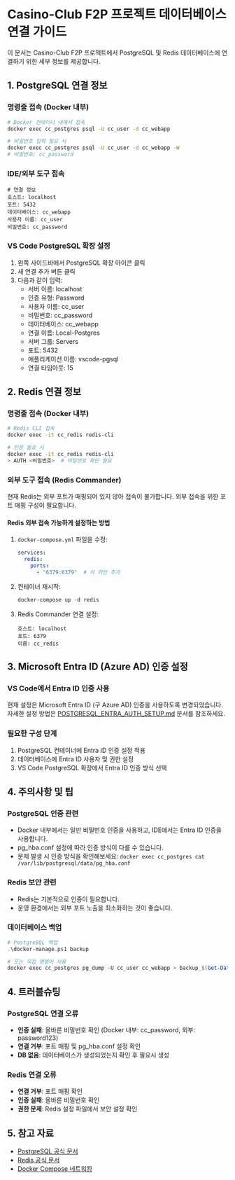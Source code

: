 # Casino-Club F2P 프로젝트 데이터베이스 연결 가이드

이 문서는 Casino-Club F2P 프로젝트에서 PostgreSQL 및 Redis 데이터베이스에 연결하기 위한 세부 정보를 제공합니다.

## 1. PostgreSQL 연결 정보

### 명령줄 접속 (Docker 내부)
```bash
# Docker 컨테이너 내에서 접속
docker exec cc_postgres psql -U cc_user -d cc_webapp

# 비밀번호 입력 필요 시
docker exec cc_postgres psql -U cc_user -d cc_webapp -W
# 비밀번호: cc_password
```

### IDE/외부 도구 접속
```
# 연결 정보
호스트: localhost
포트: 5432
데이터베이스: cc_webapp
사용자 이름: cc_user
비밀번호: cc_password
```

### VS Code PostgreSQL 확장 설정
1. 왼쪽 사이드바에서 PostgreSQL 확장 아이콘 클릭
2. 새 연결 추가 버튼 클릭
3. 다음과 같이 입력:
   - 서버 이름: localhost
   - 인증 유형: Password
   - 사용자 이름: cc_user
   - 비밀번호: cc_password
   - 데이터베이스: cc_webapp
   - 연결 이름: Local-Postgres
   - 서버 그룹: Servers
   - 포트: 5432
   - 애플리케이션 이름: vscode-pgsql
   - 연결 타임아웃: 15

## 2. Redis 연결 정보

### 명령줄 접속 (Docker 내부)
```bash
# Redis CLI 접속 
docker exec -it cc_redis redis-cli

# 인증 필요 시
docker exec -it cc_redis redis-cli
> AUTH <비밀번호>  # 비밀번호 확인 필요
```

### 외부 도구 접속 (Redis Commander)
현재 Redis는 외부 포트가 매핑되어 있지 않아 접속이 불가합니다. 외부 접속을 위한 포트 매핑 구성이 필요합니다.

#### Redis 외부 접속 가능하게 설정하는 방법
1. `docker-compose.yml` 파일을 수정:
   ```yaml
   services:
     redis:
       ports:
         - "6379:6379"  # 이 라인 추가
   ```

2. 컨테이너 재시작:
   ```powershell
   docker-compose up -d redis
   ```

3. Redis Commander 연결 설정:
   ```
   호스트: localhost
   포트: 6379
   이름: cc_redis
   ```

## 3. Microsoft Entra ID (Azure AD) 인증 설정

### VS Code에서 Entra ID 인증 사용
현재 설정은 Microsoft Entra ID (구 Azure AD) 인증을 사용하도록 변경되었습니다. 자세한 설정 방법은 [POSTGRESQL_ENTRA_AUTH_SETUP.md](./POSTGRESQL_ENTRA_AUTH_SETUP.md) 문서를 참조하세요.

### 필요한 구성 단계
1. PostgreSQL 컨테이너에 Entra ID 인증 설정 적용
2. 데이터베이스에 Entra ID 사용자 및 권한 설정
3. VS Code PostgreSQL 확장에서 Entra ID 인증 방식 선택

## 4. 주의사항 및 팁

### PostgreSQL 인증 관련
- Docker 내부에서는 일반 비밀번호 인증을 사용하고, IDE에서는 Entra ID 인증을 사용합니다.
- pg_hba.conf 설정에 따라 인증 방식이 다를 수 있습니다.
- 문제 발생 시 인증 방식을 확인해보세요: `docker exec cc_postgres cat /var/lib/postgresql/data/pg_hba.conf`

### Redis 보안 관련
- Redis는 기본적으로 인증이 필요합니다.
- 운영 환경에서는 외부 포트 노출을 최소화하는 것이 좋습니다.

### 데이터베이스 백업
```powershell
# PostgreSQL 백업
.\docker-manage.ps1 backup

# 또는 직접 명령어 사용
docker exec cc_postgres pg_dump -U cc_user cc_webapp > backup_$(Get-Date -Format "yyyyMMdd").sql
```

## 4. 트러블슈팅

### PostgreSQL 연결 오류
- **인증 실패**: 올바른 비밀번호 확인 (Docker 내부: cc_password, 외부: password123)
- **연결 거부**: 포트 매핑 및 pg_hba.conf 설정 확인
- **DB 없음**: 데이터베이스가 생성되었는지 확인 후 필요시 생성

### Redis 연결 오류
- **연결 거부**: 포트 매핑 확인
- **인증 실패**: 올바른 비밀번호 확인
- **권한 문제**: Redis 설정 파일에서 보안 설정 확인

## 5. 참고 자료
- [PostgreSQL 공식 문서](https://www.postgresql.org/docs/)
- [Redis 공식 문서](https://redis.io/documentation)
- [Docker Compose 네트워킹](https://docs.docker.com/compose/networking/)
